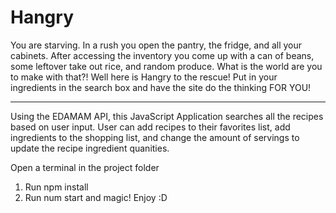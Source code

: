 # Hangry
You are starving. In a rush you open the pantry, the fridge, and all your cabinets. After accessing the inventory you come up with a can of beans, some leftover take out rice, and random produce. What is the world are you to make with that?! Well here is Hangry to the rescue! Put in your ingredients in the search box and have the site do the thinking FOR YOU! 

_____________________
Using the EDAMAM API, this JavaScript Application searches all the recipes based on user input. User can add recipes to their favorites list, add ingredients to the shopping list, and change the amount of servings to update the recipe ingredient quanities. 

Open a terminal in the project folder
1. Run npm install
2. Run num start and magic! Enjoy :D 
